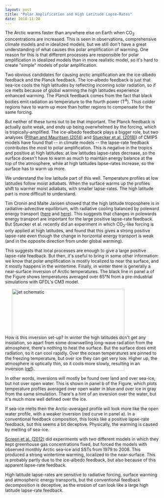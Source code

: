 ```yaml
---
layout: post
title: "Polar Amplification and High Latitude Lapse-Rates"
date: 2018-11-28
---
```


The Arctic warms faster than anywhere else on Earth when CO<sub>2</sub> concentrations are increased. This is seen in observations, comprehensive climate models and in idealized models, but we still don't have a great understanding of what causes this polar amplification of warming. One reason for this is that different processes are responsible for polar amplification in idealized models than in more realistic model, so it's hard to create "simple" models of polar amplification.

Two obvious candidates for causing arctic amplification are the ice-albedo feedback and the Planck feedback. The ice-albedo feedback is just that sea-ice cools the high latitudes by reflecting incoming solar radiation, so if ice melts because of global warming the high latitudes experience enhanced warming. The Planck feedback comes from the fact that black bodies emit radiation as temperature to the fourth power (T<sup>4</sup>). Thus colder regions have to warm up more than hotter regions to compensate for the same forcing.

But neither of these turns out to be that important. The Planck feedback is actually quite weak, and ends up being overwhelmed by the forcing, which is tropically-amplified. The ice-albedo feedback plays a bigger role, but two analyses (<a href="https://www.nature.com/articles/ngeo2071.pdf">Pithan and Mauritsen (2014)</a> and <a href="https://www.nature.com/articles/s41558-018-0339-y.pdf">Stuecker et al. (2018)</a>) of CMIP5 models have found that -- in climate models -- the lapse-rate feedback contributes the most to polar amplification. This is negative in the tropics and positive at high latitudes: at low latitudes lapse-rates decrease, so the surface doesn't have to warm as much to maintain energy balance at the top of the atmosphere, while at high latitudes lapse-rates increase, so the surface has to warm up more.

We understand the low latitude part of this well. Temperature profiles at low latitudes follow moist adiabats. When the surface warms up the profiles shift to warmer moist adiabats, with smaller lapse-rates. The high latitude part is more difficult to understand.

Tim Cronin and Malte Jansen showed that the high latitude troposphere is in radiative-advective equilibrium, with radiative cooling balanced by poleward energy transport (<a href="http://web.mit.edu/~twcronin/www/document/PayneJansenCronin2015.pdf">here</a> and <a href="http://web.mit.edu/~twcronin/www/document/CroninJansen2015.pdf">here</a>). This suggests that changes in polewards energy transport are important for the large positive lapse-rate feedback. But Stuecker et al. recently did an experiment in which CO<sub>2</sub>-like forcing is only applied at high latitudes, and found that this gives a strong positive lapse-rate even though the change in horizontal energy transport is weak (and in the opposite direction from under global warming).

This suggests that local processes are enough to give a large positive lapse-rate feedback. But then, it's useful to bring in some other information: we know that polar amplification is mostly localized to near the surface, and it mostly happens in the wintertime. Finally, in winter there is generally a near-surface inversion of Arctic temperatures. The black line in panel a of the Figure shows temperatures averaged over 65&#176;N from a pre-industrial simulations with GFDL's CM3 model.

<img src="http://nicklutsko.github.io/notes/images/arctic_temperatures_comp.png" alt="jet schematic" style="position:absolute; left:250px; width:367px;height:267px;" class="center">
<br /><br /><br /><br /><br /><br /><br /><br />

How is this inversion set-up? In winter the high latitudes don't get any insolation, so apart from some downwelling long-wave radiation from the atmosphere, there's nothing to heat the surface. But the surface does emit radiation, so it can cool rapidly. Over the ocean temperatures are pinned to the freezing temperature, but over ice they can get very low. Higher up, the atmosphere is optically thin, so it cools more slowly, resulting in an inversion (<a href="https://link.springer.com/article/10.1007/s00382-013-1964-9">ref</a>).

In other words, inversions will mostly be found over land and over sea-ice, but not over open water. This is shown in panel b of the Figure, which plots temperature profiles averaged over open water in blue and over ice in gray from the same simulation. There's a hint of an inversion over the water, but it's much more well defined over the ice.

If sea-ice melts then the Arctic-averaged profile will look more like the open water profile, with a weaker inversion (red curve in panel a). In a conventional feedback composition, this looks like a positive lapse-rate feedback, but this seems a bit deceptive. Physically, the warming is caused by melting of sea-ice.

<a href="https://agupubs.onlinelibrary.wiley.com/doi/epdf/10.1029/2012GL051598">Screen et al. (2012)</a> did experiments with two different models in which they kept greenhouse gas concentrations fixed, but forced the models with observed monthly Arctic sea-ice and SSTs from 1979 to 2008. This produced a strong wintertime warming, localized to the near-surface. This is probably partly due to the ice-albedo feedback, but also because of this apparent lapse-rate feedback.

High latitude lapse-rates are sensitive to radiative forcing, surface warming and atmospheric energy transports, but the conventional feedback decomposition is deceptive, as the erosion of  can look like a large high latitude lapse-rate feedback.








